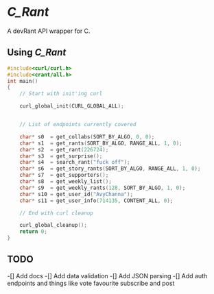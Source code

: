 # _C_Rant_

A devRant API wrapper for C.

## Using _C_Rant_

```C
#include<curl/curl.h>
#include<crant/all.h>
int main()
{
    // Start with init'ing curl

    curl_global_init(CURL_GLOBAL_ALL);


    // List of endpoints currently covered

    char* s0  = get_collabs(SORT_BY_ALGO, 0, 0);
    char* s1  = get_rants(SORT_BY_ALGO, RANGE_ALL, 1, 0);
    char* s2  = get_rant(226724);
    char* s3  = get_surprise();
    char* s4  = search_rant("fuck off");
    char* s6  = get_story_rants(SORT_BY_ALGO, RANGE_ALL, 1, 0);
    char* s7  = get_supporters();
    char* s8  = get_weekly_list();
    char* s9  = get_weekly_rants(128, SORT_BY_ALGO, 1, 0);
    char* s10 = get_user_id("AvyChanna");
    char* s11 = get_user_info(714135, CONTENT_ALL, 0);

    // End with curl cleanup

    curl_global_cleanup();
    return 0;
}
```

## TODO

-[] Add docs
-[] Add data validation
-[] Add JSON parsing
-[] Add auth endpoints and things like vote favourite subscribe and post

